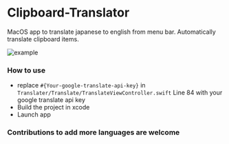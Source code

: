 # Clipboard-Translator
MacOS app to translate japanese to english from menu bar. Automatically translate clipboard items.

![example](https://media.giphy.com/media/l4pTj8jMCP4gKTaxO/giphy.gif)

### How to use
- replace `#{Your-google-translate-api-key}` in `Translater/Translate/TranslateViewController.swift` Line 84 with your google translate api key
- Build the project in xcode
- Launch app

### Contributions to add more languages are welcome
